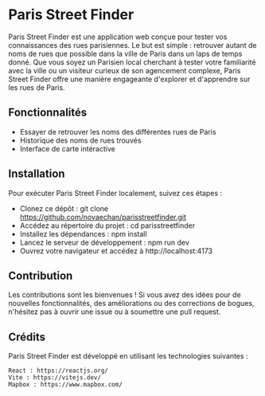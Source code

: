 # Paris Street Finder

Paris Street Finder est une application web conçue pour tester vos connaissances des rues parisiennes. Le but est simple : retrouver autant de noms de rues que possible dans la ville de Paris dans un laps de temps donné. Que vous soyez un Parisien local cherchant à tester votre familiarité avec la ville ou un visiteur curieux de son agencement complexe, Paris Street Finder offre une manière engageante d'explorer et d'apprendre sur les rues de Paris.

## Fonctionnalités

- Essayer de retrouver les noms des différentes rues de Paris
- Historique des noms de rues trouvés
- Interface de carte intéractive

## Installation

Pour exécuter Paris Street Finder localement, suivez ces étapes :

- Clonez ce dépôt : git clone https://github.com/novaechan/parisstreetfinder.git
- Accédez au répertoire du projet : cd parisstreetfinder
- Installez les dépendances : npm install
- Lancez le serveur de développement : npm run dev
- Ouvrez votre navigateur et accédez à http://localhost:4173

## Contribution

Les contributions sont les bienvenues ! Si vous avez des idées pour de nouvelles fonctionnalités, des améliorations ou des corrections de bogues, n'hésitez pas à ouvrir une issue ou à soumettre une pull request.

## Crédits

Paris Street Finder est développé en utilisant les technologies suivantes :

    React : https://reactjs.org/
    Vite : https://vitejs.dev/
    Mapbox : https://www.mapbox.com/
